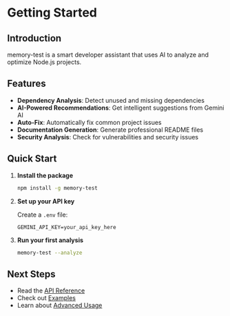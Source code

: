 # Getting Started

## Introduction

memory-test is a smart developer assistant that uses AI to analyze and optimize Node.js projects.

## Features

- **Dependency Analysis**: Detect unused and missing dependencies
- **AI-Powered Recommendations**: Get intelligent suggestions from Gemini AI
- **Auto-Fix**: Automatically fix common project issues
- **Documentation Generation**: Generate professional README files
- **Security Analysis**: Check for vulnerabilities and security issues

## Quick Start

1. **Install the package**

   ```bash
   npm install -g memory-test
   ```

2. **Set up your API key**

   Create a `.env` file:
   ```env
   GEMINI_API_KEY=your_api_key_here
   ```

3. **Run your first analysis**

   ```bash
   memory-test --analyze
   ```

## Next Steps

- Read the [API Reference](../api/README.md)
- Check out [Examples](../examples/README.md)
- Learn about [Advanced Usage](./advanced.md)
